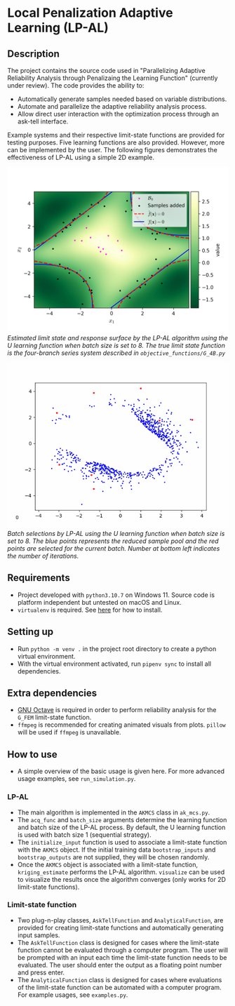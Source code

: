# Local Penalization Adaptive Learning (LP-AL)

## Description
The project contains the source code used in "Parallelizing Adaptive Reliability Analysis through Penalizaing the Learning Function" (currently under review). The code provides the ability to:
* Automatically generate samples needed based on variable distributions.
* Automate and parallelize the adaptive reliability analysis process.
* Allow direct user interaction with the optimization process through an ask-tell interface.

Example systems and their respective limit-state functions are provided for testing purposes. Five learning functions are also provided. However, more can be implemented by the user. The following figures demonstrates the effectiveness of LP-AL using a simple 2D example.

![Limit state estimation by LP-AL](https://github.com/GuangchenW/LP-AL/blob/main/additional_figures/4B_U_8.png)
*Estimated limit state and response surface by the LP-AL algorithm using the U learning function when batch size is set to 8. The true limit state function is the four-branch series system described in `objective_functions/G_4B.py`*

![Batch selections by LP-AL](https://github.com/GuangchenW/LP-AL/blob/main/additional_figures/4B_U_8.gif)
*Batch selections by LP-AL using the U learning function when batch size is set to 8. The blue points represents the reduced sample pool and the red points are selected for the current batch. Number at bottom left indicates the number of iterations.*

## Requirements
* Project developed with `python3.10.7` on Windows 11. Source code is platform independent but untested on macOS and Linux.
* `virtualenv` is required. See [here](https://virtualenv.pypa.io/en/latest/installation.html) for how to install.

## Setting up
* Run `python -m venv .` in the project root directory to create a python virtual environment.
* With the virtual environment activated, run `pipenv sync` to install all dependencies.

## Extra dependencies
* [GNU Octave](https://octave.org/) is required in order to perform reliability analysis for the `G_FEM` limit-state function.
* `ffmpeg` is recommended for creating animated visuals from plots. `pillow` will be used if `ffmpeg` is unavailable.

## How to use
* A simple overview of the basic usage is given here. For more advanced usage examples, see `run_simulation.py`.
### LP-AL
* The main algorithm is implemented in the `AKMCS` class in `ak_mcs.py`.
* The `acq_func` and `batch_size` arguments determine the learning function and batch size of the LP-AL process. By default, the U learning function is used with batch size 1 (sequential strategy).
* The `initialize_input` function is used to associate a limit-state function with the `AKMCS` object. If the initial training data `bootstrap_inputs` and `bootstrap_outputs` are not supplied, they will be chosen randomly.
* Once the `AKMCS` object is associated with a limit-state function, `kriging_estimate` performs the LP-AL algorithm. `visualize` can be used to visualize the results once the algorithm converges (only works for 2D limit-state functions).

### Limit-state function
* Two plug-n-play classes, `AskTellFunction` and `AnalyticalFunction`, are provided for creating limit-state functions and automatically generating input samples.
* The `AskTellFunction` class is designed for cases where the limit-state function cannot be evaluated through a computer program. The user will be prompted with an input each time the limit-state function needs to be evaluated. The user should enter the output as a floating point number and press enter. 
* The `AnalyticalFunction` class is designed for cases where evaluations of the limit-state function can be automated with a computer program. For example usages, see `examples.py`.

